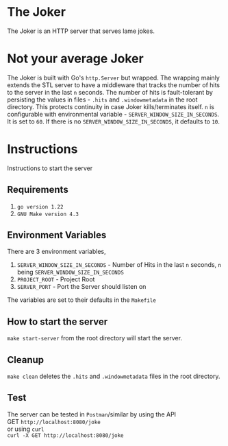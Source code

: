 # The Joker
The Joker is an HTTP server that serves lame jokes.

# Not your average Joker
The Joker is built with Go's `http.Server` but wrapped. The wrapping mainly extends the STL server to have a middleware that tracks the number of hits to the server in the last `n` seconds. The number of hits is fault-tolerant by persisting the values in files - `.hits` and `.windowmetadata` in the root directory. This protects continuity in case Joker kills/terminates itself. `n` is configurable with environmental variable - `SERVER_WINDOW_SIZE_IN_SECONDS`. It is set to `60`. If there is no `SERVER_WINDOW_SIZE_IN_SECONDS`, it defaults to `10`.

# Instructions
Instructions to start the server
## Requirements
1. `go version 1.22`
2. `GNU Make version 4.3`

## Environment Variables
There are 3 environment variables,
1. `SERVER_WINDOW_SIZE_IN_SECONDS` - Number of Hits in the last `n` seconds, `n` being `SERVER_WINDOW_SIZE_IN_SECONDS`
2. `PROJECT_ROOT` - Project Root
3. `SERVER_PORT`  - Port the Server should listen on

The variables are set to their defaults in the `Makefile`

## How to start the server
`make start-server` from the root directory will start the server.

## Cleanup
`make clean` deletes the `.hits` and  `.windowmetadata` files in the root directory.

## Test
The server can be tested in `Postman`/similar by using the API  
 GET `http://localhost:8080/joke`  
or using `curl`  
  `curl -X GET http://localhost:8080/joke`


